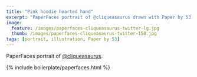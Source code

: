 ```yaml
---
title: "Pink hoodie hearted hand"
excerpt: "PaperFaces portrait of @cliqueasaurus drawn with Paper by 53 on an iPad."
image: 
  feature: /images/paperfaces-cliqueasaurus-twitter-lg.jpg
  thumb: /images/paperfaces-cliqueasaurus-twitter-150.jpg
tags: [portrait, illustration, Paper by 53]
---
```


PaperFaces portrait of [@cliqueasaurus](http://twitter.com/cliqueasaurus).

{% include boilerplate/paperfaces.html %}